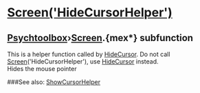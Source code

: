 # [Screen('HideCursorHelper')](Screen-HideCursorHelper) 
## [Psychtoolbox](Pyschtoolbox)&#8250;[Screen](Screen).{mex*} subfunction


This is a helper function called by [HideCursor](HideCursor).  Do not call  
[Screen](Screen)('HideCursorHelper'), use [HideCursor](HideCursor) instead.  
Hides the mouse pointer  


###See also:
[ShowCursorHelper](Screen-ShowCursorHelper)
